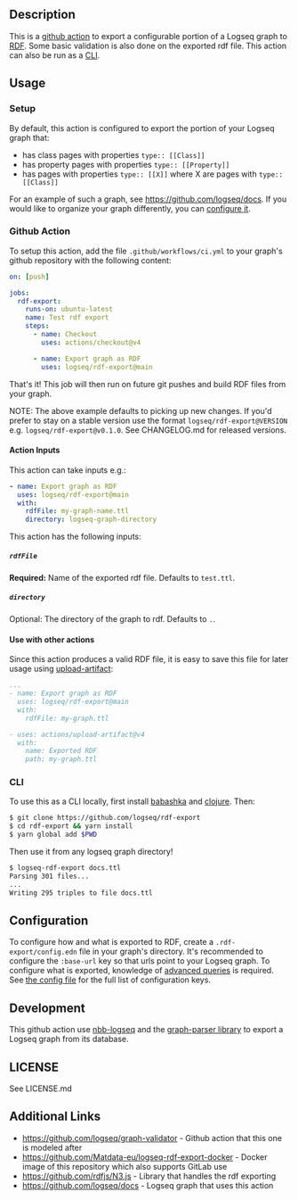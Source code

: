 ## Description

This is a [github action](https://github.com/features/actions) to export a
configurable portion of a Logseq graph to [RDF](https://www.w3.org/RDF/). Some
basic validation is also done on the exported rdf file. This action can also be
run as a [CLI](#cli).

## Usage

### Setup

By default, this action is configured to export the portion of your Logseq graph that:

* has class pages with properties `type:: [[Class]]`
* has property pages with properties `type:: [[Property]]`
* has pages with properties `type:: [[X]]` where X are pages with `type:: [[Class]]`

For an example of such a graph, see https://github.com/logseq/docs. If you would like
to organize your graph differently, you can [configure it](#configuration).

### Github Action

To setup this action, add the file `.github/workflows/ci.yml` to your graph's
github repository with the following content:

``` yaml
on: [push]

jobs:
  rdf-export:
    runs-on: ubuntu-latest
    name: Test rdf export
    steps:
      - name: Checkout
        uses: actions/checkout@v4

      - name: Export graph as RDF
        uses: logseq/rdf-export@main
```

That's it! This job will then run on future git pushes and build RDF files from your graph.

NOTE: The above example defaults to picking up new changes. If you'd prefer to stay on a stable version use the format `logseq/rdf-export@VERSION` e.g. `logseq/rdf-export@v0.1.0`. See CHANGELOG.md for released versions.

#### Action Inputs

This action can take inputs e.g.:

```yaml
- name: Export graph as RDF
  uses: logseq/rdf-export@main
  with:
    rdfFile: my-graph-name.ttl
    directory: logseq-graph-directory
```

This action has the following inputs:

##### `rdfFile`

**Required:** Name of the exported rdf file. Defaults to `test.ttl`.

##### `directory`

Optional: The directory of the graph to rdf. Defaults to `.`.

#### Use with other actions

Since this action produces a valid RDF file, it is easy to save this file for
later usage using [upload-artifact](https://github.com/actions/upload-artifact):

```yaml
...
- name: Export graph as RDF
  uses: logseq/rdf-export@main
  with:
    rdfFile: my-graph.ttl

- uses: actions/upload-artifact@v4
  with:
    name: Exported RDF
    path: my-graph.ttl
```

### CLI

To use this as a CLI locally, first install
[babashka](https://github.com/babashka/babashka#installation) and
[clojure](https://clojure.org/guides/install_clojure). Then:

```sh
$ git clone https://github.com/logseq/rdf-export
$ cd rdf-export && yarn install
$ yarn global add $PWD
```

Then use it from any logseq graph directory!
```sh
$ logseq-rdf-export docs.ttl
Parsing 301 files...
...
Writing 295 triples to file docs.ttl
```

## Configuration

To configure how and what is exported to RDF, create a `.rdf-export/config.edn`
file in your graph's directory. It's recommended to configure the `:base-url`
key so that urls point to your Logseq graph. To configure what is exported,
knowledge of [advanced
queries](https://docs.logseq.com/#/page/advanced%20queries) is required. See
[the config
file](https://github.com/logseq/rdf-export/blob/main/src/logseq/rdf_export/config.cljs)
for the full list of configuration keys.

## Development

This github action use [nbb-logseq](https://github.com/logseq/nbb-logseq) and the [graph-parser
library](https://github.com/logseq/logseq/tree/master/deps/graph-parser) to export a Logseq graph
from its database.

## LICENSE
See LICENSE.md

## Additional Links
* https://github.com/logseq/graph-validator - Github action that this one is modeled after
* https://github.com/Matdata-eu/logseq-rdf-export-docker - Docker image of this repository which
  also supports GitLab use
* https://github.com/rdfjs/N3.js - Library that handles the rdf exporting
* https://github.com/logseq/docs - Logseq graph that uses this action
